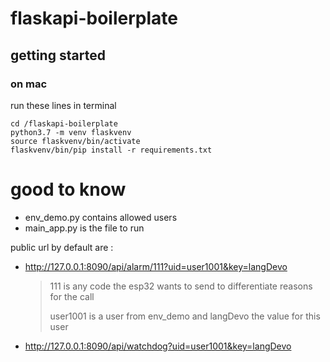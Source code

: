 # flaskapi-boilerplate

## getting started

### on mac

run these lines in terminal

```
cd /flaskapi-boilerplate
python3.7 -m venv flaskvenv
source flaskvenv/bin/activate
flaskvenv/bin/pip install -r requirements.txt
```

# good to know

- env_demo.py contains allowed users
- main_app.py is the file to run

public url by default are :

- http://127.0.0.1:8090/api/alarm/111?uid=user1001&key=langDevo
  > 111 is any code the esp32 wants to send to differentiate reasons for the call
  >
  > user1001 is a user from env_demo and langDevo the value for this user

- http://127.0.0.1:8090/api/watchdog?uid=user1001&key=langDevo


